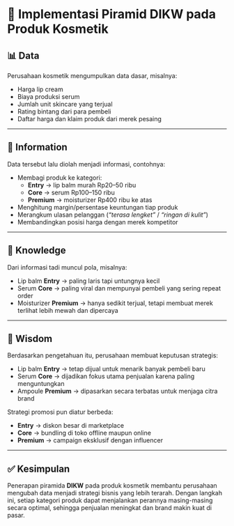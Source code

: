 # 🌸 Implementasi Piramid DIKW pada Produk Kosmetik  

## 📊 Data  
Perusahaan kosmetik mengumpulkan data dasar, misalnya:  
- Harga lip cream  
- Biaya produksi serum  
- Jumlah unit skincare yang terjual  
- Rating bintang dari para pembeli  
- Daftar harga dan klaim produk dari merek pesaing  

---

## 📑 Information  
Data tersebut lalu diolah menjadi informasi, contohnya:  
- Membagi produk ke kategori:  
  - **Entry** → lip balm murah Rp20–50 ribu  
  - **Core** → serum Rp100–150 ribu  
  - **Premium** → moisturizer Rp400 ribu ke atas  
- Menghitung margin/persentase keuntungan tiap produk  
- Merangkum ulasan pelanggan (*“terasa lengket”* / *“ringan di kulit”*)  
- Membandingkan posisi harga dengan merek kompetitor  

---

## 🧠 Knowledge  
Dari informasi tadi muncul pola, misalnya:  
- Lip balm **Entry** → paling laris tapi untungnya kecil  
- Serum **Core** → paling viral dan mempunyai pembeli yang sering repeat order  
- Moisturizer **Premium** → hanya sedikit terjual, tetapi membuat merek terlihat lebih mewah dan dipercaya  

---

## 🎯 Wisdom  
Berdasarkan pengetahuan itu, perusahaan membuat keputusan strategis:  
- Lip balm **Entry** → tetap dijual untuk menarik banyak pembeli baru  
- Serum **Core** → dijadikan fokus utama penjualan karena paling menguntungkan  
- Ampoule **Premium** → dipasarkan secara terbatas untuk menjaga citra brand  

Strategi promosi pun diatur berbeda:  
- **Entry** → diskon besar di marketplace  
- **Core** → bundling di toko offline maupun online  
- **Premium** → campaign eksklusif dengan influencer  

---

## ✅ Kesimpulan  
Penerapan piramida **DIKW** pada produk kosmetik membantu perusahaan mengubah data menjadi strategi bisnis yang lebih terarah. Dengan langkah ini, setiap kategori produk dapat menjalankan perannya masing-masing secara optimal, sehingga penjualan meningkat dan brand makin kuat di pasar.  
